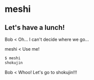 # meshi

## Let's have a lunch!

Bob < Oh... I can't decide where we go...

meshi < Use me!

```bash
$ meshi
shokujin
```

Bob < Whoo! Let's go to shokujin!!!


